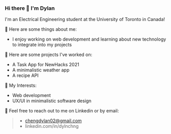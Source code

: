 ### Hi there 👋 I'm Dylan

I'm an Electrical Engineering student at the University of Toronto in Canada!

💬 Here are some things about me:
- I enjoy working on web development and learning about new technology to integrate into my projects

🔭 Here are some projects I've worked on: <br>
- A Task App for NewHacks 2021
- A minimalistic weather app
- A recipe API

🌱 My Interests:
- Web development
- UX/UI in minimalistic software design

🤔 Feel free to reach out to me on Linkedin or by email: 
> - chengdylan02@gmail.com 
> - linkedin.com/in/dylnchng

<!--
**dylncheng/dylncheng** is a ✨ _special_ ✨ repository because its `README.md` (this file) appears on your GitHub profile.

Here are some ideas to get you started:

- 🔭 I’m currently working on ...
- 🌱 I’m currently learning ...
- 👯 I’m looking to collaborate on ...
- 🤔 I’m looking for help with ...
- 💬 Ask me about ...
- 📫 How to reach me: ...
- 😄 Pronouns: ...
- ⚡ Fun fact: ...
-->
